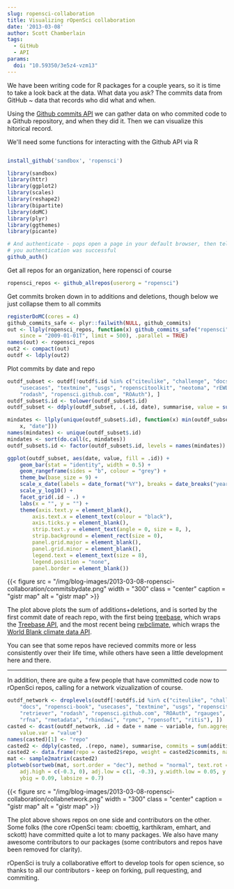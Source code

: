 ```yaml
---
slug: ropensci-collaboration
title: Visualizing rOpenSci collaboration
date: '2013-03-08'
author: Scott Chamberlain
tags:
  - GitHub
  - API
params:
  doi: "10.59350/3e5z4-vzm13"
---
```


We have been writing code for R packages for a couple years, so it is time to take a look back at the data. What data you ask? The commits data from GitHub ~ data that records who did what and when.

Using the [Github commits API](https://developer.github.com/v3/repos/commits/) we can gather data on who commited code to a Github repository, and when they did it. Then we can visualize this hitorical record.

We'll need some functions for interacting with the Github API via R

```r

install_github('sandbox', 'ropensci')

library(sandbox)
library(httr)
library(ggplot2)
library(scales)
library(reshape2)
library(bipartite)
library(doMC)
library(plyr)
library(ggthemes)
library(picante)

# And authenticate - pops open a page in your default browser, then tells
# you authentication was successful
github_auth()
```


Get all repos for an organization, here ropensci of course

```r
ropensci_repos <- github_allrepos(userorg = "ropensci")
```


Get commits broken down in to additions and deletions, though below we just collapse them to all commits

```r
registerDoMC(cores = 4)
github_commits_safe <- plyr::failwith(NULL, github_commits)
out <- llply(ropensci_repos, function(x) github_commits_safe("ropensci", x,
    since = "2009-01-01T", limit = 500), .parallel = TRUE)
names(out) <- ropensci_repos
out2 <- compact(out)
outdf <- ldply(out2)
```


Plot commits by date and repo

```r
outdf_subset <- outdf[!outdf$.id %in% c("citeulike", "challenge", "docs", "ropensci-book",
    "usecases", "textmine", "usgs", "ropenscitoolkit", "neotoma", "rEWDB", "rgauges",
    "rodash", "ropensci.github.com", "ROAuth"), ]
outdf_subset$.id <- tolower(outdf_subset$.id)
outdf_subset <- ddply(outdf_subset, .(.id, date), summarise, value = sum(value))

mindates <- llply(unique(outdf_subset$.id), function(x) min(outdf_subset[outdf_subset$.id ==
    x, "date"]))
names(mindates) <- unique(outdf_subset$.id)
mindates <- sort(do.call(c, mindates))
outdf_subset$.id <- factor(outdf_subset$.id, levels = names(mindates))

ggplot(outdf_subset, aes(date, value, fill = .id)) +
    geom_bar(stat = "identity", width = 0.5) +
    geom_rangeframe(sides = "b", colour = "grey") +
    theme_bw(base_size = 9) +
    scale_x_date(labels = date_format("%Y"), breaks = date_breaks("year")) +
    scale_y_log10() +
    facet_grid(.id ~ .) +
    labs(x = "", y = "") +
    theme(axis.text.y = element_blank(),
        axis.text.x = element_text(colour = "black"),
        axis.ticks.y = element_blank(),
        strip.text.y = element_text(angle = 0, size = 8, ),
        strip.background = element_rect(size = 0),
        panel.grid.major = element_blank(),
        panel.grid.minor = element_blank(),
        legend.text = element_text(size = 8),
        legend.position = "none",
        panel.border = element_blank())
```

{{< figure src = "/img/blog-images/2013-03-08-ropensci-collaboration/commitsbydate.png" width = "300" class = "center" caption = "gistr map" alt = "gistr map" >}}

The plot above plots the sum of additions+deletions, and is sorted by the first commit date of reach repo, with the first being [treebase](https://github.com/ropensci/treeBASE), which wraps the [Treebase API](https://treebase.org/treebase-web/urlAPI.html), and the most recent being [rwbclimate](https://github.com/ropensci/rWBclimate), which wraps the [World Blank climate data API](https://data.worldbank.org/developers/climate-data-api).

You can see that some repos have recieved commits more or less consistently over their life time, while others have seen a little development here and there.

***************

In addition, there are quite a few people that have committed code now to rOpenSci repos, calling for a network vizualization of course.

```r
outdf_network <- droplevels(outdf[!outdf$.id %in% c("citeulike", "challenge",
    "docs", "ropensci-book", "usecases", "textmine", "usgs", "ropenscitoolkit",
    "retriever", "rodash", "ropensci.github.com", "ROAuth", "rgauges", "sandbox",
    "rfna", "rmetadata", "rhindawi", "rpmc", "rpensoft", "ritis"), ])
casted <- dcast(outdf_network, .id + date + name ~ variable, fun.aggregate = length,
    value.var = "value")
names(casted)[1] <- "repo"
casted2 <- ddply(casted, .(repo, name), summarise, commits = sum(additions))
casted2 <- data.frame(repo = casted2$repo, weight = casted2$commits, name = casted2$name)
mat <- sample2matrix(casted2)
plotweb(sortweb(mat, sort.order = "dec"), method = "normal", text.rot = 90,
    adj.high = c(-0.3, 0), adj.low = c(1, -0.3), y.width.low = 0.05, y.width.high = 0.05,
    ybig = 0.09, labsize = 0.7)
```

{{< figure src = "/img/blog-images/2013-03-08-ropensci-collaboration/collabnetwork.png" width = "300" class = "center" caption = "gistr map" alt = "gistr map" >}}


The plot above shows repos on one side and contributors on the other. Some folks (the core rOpenSci team: cboettig, karthikram, emhart, and sckott) have committed quite a lot to many packages. We also have many awesome contributors to our packages (some contributors and repos have been removed for clarity).

rOpenSci is truly a collaborative effort to develop tools for open science, so thanks to all our contributors - keep on forking, pull requesting, and commiting.

